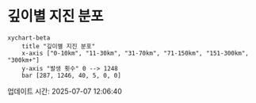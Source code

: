# 깊이별 지진 분포

```mermaid
xychart-beta
    title "깊이별 지진 분포"
    x-axis ["0-10km", "11-30km", "31-70km", "71-150km", "151-300km", "300km+"]
    y-axis "발생 횟수" 0 --> 1248
    bar [287, 1246, 40, 5, 0, 0]
```

업데이트 시간: 2025-07-07 12:06:40
